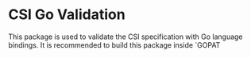 # CSI Go Validation

This package is used to validate the CSI specification with Go language bindings.
It is recommended to build this package inside `GOPAT
